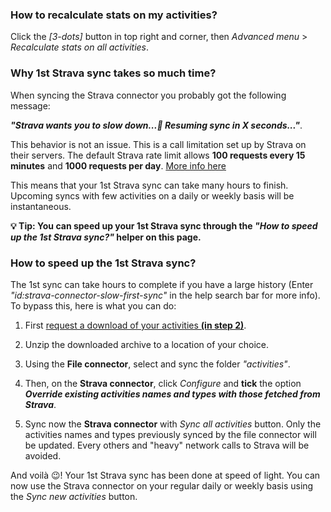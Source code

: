 ### How to recalculate stats on my activities?

Click the _[3-dots]_ button in top right and corner, then _Advanced menu_ > _Recalculate stats on all activities_.

[](id:calculate-compute-history-activity-activities)

### Why 1st Strava sync takes so much time?

When syncing the Strava connector you probably got the following message: 

**_"Strava wants you to slow down...🐌 Resuming sync in X seconds..."_**.

This behavior is not an issue. This is a call limitation set up by Strava on their servers. The default Strava rate limit allows **100 requests every 15 minutes** and **1000 requests per day**. [More info here](https://developers.strava.com/docs/rate-limits/)

This means that your 1st Strava sync can take many hours to finish. Upcoming syncs with few activities on a daily or weekly basis will be instantaneous.

**💡 Tip: You can speed up your 1st Strava sync through the _"How to speed up the 1st Strava sync?"_ helper on this page.**

[](id:strava-connector-slow-first-sync)

### How to speed up the 1st Strava sync?

The 1st sync can take hours to complete if you have a large history (Enter _"id:strava-connector-slow-first-sync"_ in the help search bar for more info). To bypass this, here is what you can do:

1. First [request a download of your activities **(in step 2)**](https://www.strava.com/athlete/delete_your_account).

1. Unzip the downloaded archive to a location of your choice.

1. Using the **File connector**, select and sync the folder _"activities"_.

1. Then, on the **Strava connector**, click _Configure_ and **tick** the option _**Override existing activities names and types with those fetched from Strava**_.

1. Sync now the **Strava connector** with _Sync all activities_ button.
Only the activities names and types previously synced by the file connector will be updated. Every others and "heavy" network calls to Strava will be avoided.

And voilà 😉! Your 1st Strava sync has been done at speed of light. You can now use the Strava connector on your regular daily or weekly basis using the _Sync new activities_ button.

[](id:strava-connector-faster-first-sync)
